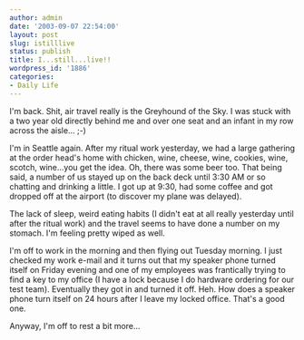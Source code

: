 ```yaml
---
author: admin
date: '2003-09-07 22:54:00'
layout: post
slug: istilllive
status: publish
title: I...still...live!!
wordpress_id: '1886'
categories:
- Daily Life
---
```

I&apos;m back. Shit, air travel really is the Greyhound of the Sky. I was stuck with a two year old directly behind me and over one seat and an infant in my row across the aisle... ;-)

I&apos;m in Seattle again. After my ritual work yesterday, we had a large gathering at the order head&apos;s home with chicken, wine, cheese, wine, cookies, wine, scotch, wine...you get the idea. Oh, there was some beer too. That being said, a number of us stayed up on the back deck until 3:30 AM or so chatting and drinking a little. I got up at 9:30, had some coffee and got dropped off at the airport (to discover my plane was delayed). 

The lack of sleep, weird eating habits (I didn&apos;t eat at all really yesterday until after the ritual work) and the travel seems to have done a number on my stomach. I&apos;m feeling pretty wiped as well.

I&apos;m off to work in the morning and then flying out Tuesday morning. I just checked my work e-mail and it turns out that my speaker phone turned itself on Friday evening and one of my employees was frantically trying to find a key to my office (I have a lock because I do hardware ordering for our test team). Eventually they got in and turned it off. Heh. How does  a speaker phone turn itself on 24 hours after I leave my locked office. That&apos;s a good one.

Anyway, I&apos;m off to rest a bit more...
